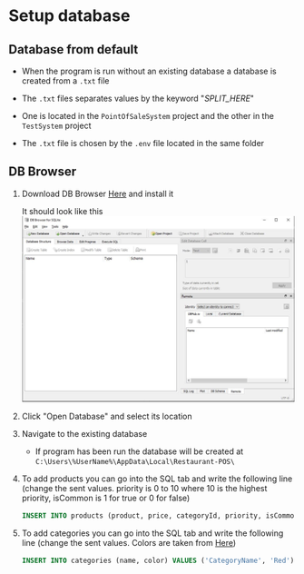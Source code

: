 # Setup database

## Database from default

* When the program is run without an existing database a database is created from a `.txt` file

* The `.txt` files separates values by the keyword "_SPLIT_HERE_"

* One is located in the `PointOfSaleSystem` project and the other in the `TestSystem` project

* The `.txt` file is chosen by the `.env` file located in the same folder

## DB Browser

1. Download DB Browser [Here](https://sqlitebrowser.org/dl/) and install it

    It should look like this ![](images/dbbrowser.JPG)

2. Click "Open Database" and select its location

3. Navigate to the existing database
    * If program has been run the database will be created at `C:\Users\%UserName%\AppData\Local\Restaurant-POS\`

4. To add products you can go into the SQL tab and write the following line (change the sent values. priority is 0 to 10 where 10 is the highest priority, isCommon is 1 for true or 0 for false) 
    ``` SQL
    INSERT INTO products (product, price, categoryId, priority, isCommon) VALUES ('ProductName', 20, 1, 5, 1);
    ```

5. To add categories you can go into the SQL tab and write the following line (change the sent values. Colors are taken from [Here](https://learn.microsoft.com/en-us/dotnet/api/system.windows.media.colors?view=windowsdesktop-8.0#remarks)) 
    ``` SQL
    INSERT INTO categories (name, color) VALUES ('CategoryName', 'Red');
    ```
